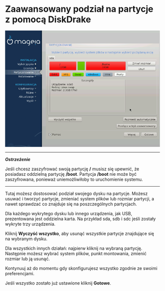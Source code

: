 # Zaawansowany podział na partycje z pomocą DiskDrake

![](./images/dx2-diskdrake.png)

---

***Ostrzeżenie***

Jeśli chcesz zaszyfrować swoją partycję **/** musisz się upewnić, że posiadasz oddzielną partycję **/boot**. Partycja **/boot** nie może być zaszyfrowana, ponieważ uniemożliwiłoby to uruchomienie systemu.

---

Tutaj możesz dostosować podział swojego dysku na partycje. Możesz usuwać i tworzyć partycje, zmieniać system plików lub rozmiar partycji, a nawet sprawdzać co znajduje się na poszczególnych partycjach.

Dla każdego wykrytego dysku lub innego urządzenia, jak USB, prezentowana jest oddzielna karta. Na przykład sda, sdb i sdc jeśli zostały wykryte trzy urządzenia.

Kliknij **Wyczyść wszystko**, aby usunąć wszystkie partycje znajdujące się na wybranym dysku.

Dla wszystkich innych działań: najpierw kliknij na wybraną partycję. Następnie możesz wybrać system plików, punkt montowania, zmienić rozmiar lub ją usunąć.

Kontynuuj aż do momentu gdy skonfigurujesz wszystko zgodnie ze swoimi preferencjami.

Jeśli wszystko zostało już ustawione kliknij **Gotowe**.
